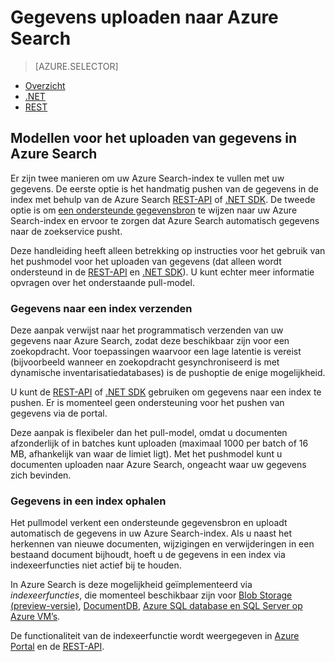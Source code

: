 <properties
    pageTitle="Gegevens uploaden in Azure Search | Microsoft Azure | Gehoste service voor zoeken in de cloud"
    description="Informatie over het uploaden van gegevens naar een index in Azure Search"
    services="search"
    documentationCenter=""
    authors="ashmaka"
    manager=""
    editor=""
    tags=""/>

<tags
    ms.service="search"
    ms.devlang="NA"
    ms.workload="search"
    ms.topic="get-started-article"
    ms.tgt_pltfrm="na"
    ms.date="08/29/2016"
    ms.author="ashmaka"/>

# Gegevens uploaden naar Azure Search
> [AZURE.SELECTOR]
- [Overzicht](search-what-is-data-import.md)
- [.NET](search-import-data-dotnet.md)
- [REST](search-import-data-rest-api.md)


## Modellen voor het uploaden van gegevens in Azure Search
Er zijn twee manieren om uw Azure Search-index te vullen met uw gegevens. De eerste optie is het handmatig pushen van de gegevens in de index met behulp van de Azure Search [REST-API](search-import-data-rest-api.md) of [.NET SDK](search-import-data-dotnet.md). De tweede optie is om [een ondersteunde gegevensbron](search-indexer-overview.md) te wijzen naar uw Azure Search-index en ervoor te zorgen dat Azure Search automatisch gegevens naar de zoekservice pusht.

Deze handleiding heeft alleen betrekking op instructies voor het gebruik van het pushmodel voor het uploaden van gegevens (dat alleen wordt ondersteund in de [REST-API](search-import-data-rest-api.md) en [.NET SDK](search-import-data-dotnet.md)). U kunt echter meer informatie opvragen over het onderstaande pull-model.

### Gegevens naar een index verzenden

Deze aanpak verwijst naar het programmatisch verzenden van uw gegevens naar Azure Search, zodat deze beschikbaar zijn voor een zoekopdracht. Voor toepassingen waarvoor een lage latentie is vereist (bijvoorbeeld wanneer en zoekopdracht gesynchroniseerd is met dynamische inventarisatiedatabases) is de pushoptie de enige mogelijkheid.

U kunt de [REST-API](https://msdn.microsoft.com/library/azure/dn798930.aspx) of [.NET SDK](search-import-data-dotnet.md) gebruiken om gegevens naar een index te pushen. Er is momenteel geen ondersteuning voor het pushen van gegevens via de portal.

Deze aanpak is flexibeler dan het pull-model, omdat u documenten afzonderlijk of in batches kunt uploaden (maximaal 1000 per batch of 16 MB, afhankelijk van waar de limiet ligt). Met het pushmodel kunt u documenten uploaden naar Azure Search, ongeacht waar uw gegevens zich bevinden.

### Gegevens in een index ophalen

Het pullmodel verkent een ondersteunde gegevensbron en uploadt automatisch de gegevens in uw Azure Search-index. Als u naast het herkennen van nieuwe documenten, wijzigingen en verwijderingen in een bestaand document bijhoudt, hoeft u de gegevens in een index via indexeerfuncties niet actief bij te houden.

In Azure Search is deze mogelijkheid geïmplementeerd via *indexeerfuncties*, die momenteel beschikbaar zijn voor [Blob Storage (preview-versie)](search-howto-indexing-azure-blob-storage.md), [DocumentDB](http://aka.ms/documentdb-search-indexer), [Azure SQL database en SQL Server op Azure VM’s](search-howto-connecting-azure-sql-database-to-azure-search-using-indexers-2015-02-28.md).

De functionaliteit van de indexeerfunctie wordt weergegeven in [Azure Portal](search-import-data-portal.md) en de [REST-API](https://msdn.microsoft.com/library/azure/dn946891.aspx).



<!--HONumber=ago16_HO5-->


